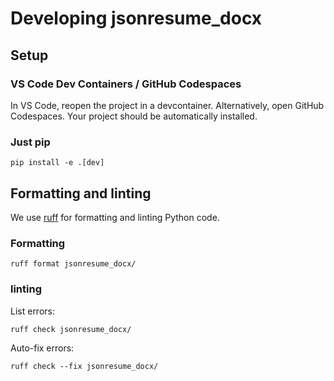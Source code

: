 # Developing jsonresume_docx

## Setup

### VS Code Dev Containers / GitHub Codespaces

In VS Code, reopen the project in a devcontainer.
Alternatively, open GitHub Codespaces.
Your project should be automatically installed.

### Just pip

```
pip install -e .[dev]
```

## Formatting and linting

We use [ruff](https://docs.astral.sh/ruff/) for formatting and linting Python code.

### Formatting

```
ruff format jsonresume_docx/
```

### linting

List errors:

```
ruff check jsonresume_docx/
```

Auto-fix errors:

```
ruff check --fix jsonresume_docx/
```